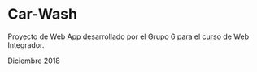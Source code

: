 # Car-Wash 

Proyecto de Web App desarrollado por el Grupo 6 para el curso de Web Integrador.

Diciembre 2018
